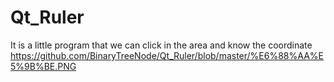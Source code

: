# Qt_Ruler
It is a little program that we can click in the area and know the coordinate 
https://github.com/BinaryTreeNode/Qt_Ruler/blob/master/%E6%88%AA%E5%9B%BE.PNG
